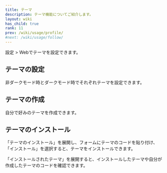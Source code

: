 ```yaml
---
title: テーマ
description: テーマ機能についてご紹介します。
layout: wiki
has_child: true
rank: 11
prev: /wiki/usage/profile/
#next: /wiki/usage/follow/
---
```

設定 > Webでテーマを設定できます。

## テーマの設定
非ダークモード時とダークモード時でそれぞれテーマを設定できます。

## テーマの作成
自分で好みのテーマを作成できます。

## テーマのインストール
「テーマのインストール」を展開し、フォームにテーマのコードを貼り付け、「インストール」を選択すると、テーマをインストールできます。

「インストールされたテーマ」を展開すると、インストールしたテーマや自分が作成したテーマのコードを確認できます。